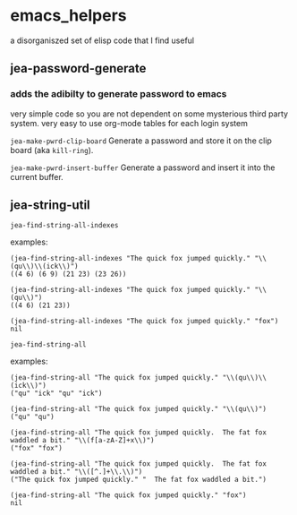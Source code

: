 # emacs_helpers
a disorganiszed set of elisp code that I find useful

## jea-password-generate

### adds the adibilty to generate password to emacs
very simple code so you are not dependent on some mysterious third
party system. very easy to use org-mode tables for each login system

`jea-make-pwrd-clip-board`
Generate a password and store it on the clip board (aka `kill-ring`).

`jea-make-pwrd-insert-buffer`
Generate a password and insert it into the current buffer.

## jea-string-util

`jea-find-string-all-indexes`

examples:
```
(jea-find-string-all-indexes "The quick fox jumped quickly." "\\(qu\\)\\(ick\\)")
((4 6) (6 9) (21 23) (23 26))

(jea-find-string-all-indexes "The quick fox jumped quickly." "\\(qu\\)")
((4 6) (21 23))

(jea-find-string-all-indexes "The quick fox jumped quickly." "fox")
nil
```

`jea-find-string-all`

examples:

```
(jea-find-string-all "The quick fox jumped quickly." "\\(qu\\)\\(ick\\)")
("qu" "ick" "qu" "ick")

(jea-find-string-all "The quick fox jumped quickly." "\\(qu\\)")
("qu" "qu")

(jea-find-string-all "The quick fox jumped quickly.  The fat fox waddled a bit." "\\(f[a-zA-Z]+x\\)")
("fox" "fox")

(jea-find-string-all "The quick fox jumped quickly.  The fat fox waddled a bit." "\\([^.]+\\.\\)")
("The quick fox jumped quickly." "  The fat fox waddled a bit.")

(jea-find-string-all "The quick fox jumped quickly." "fox")
nil
```
